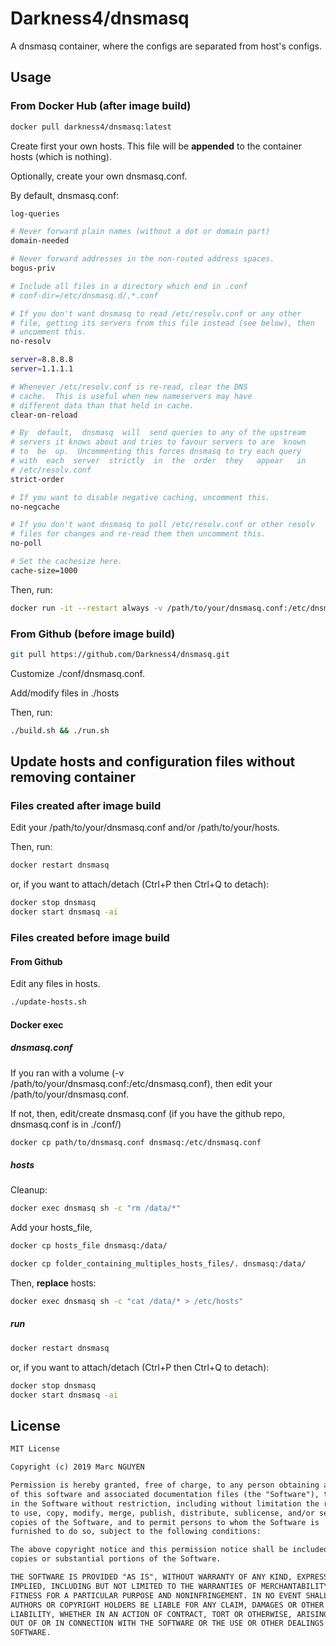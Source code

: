 # Darkness4/dnsmasq

A dnsmasq container, where the configs are separated from host's configs.

## Usage

### From Docker Hub (after image build)

```sh
docker pull darkness4/dnsmasq:latest
```

Create first your own hosts. This file will be **appended** to the container hosts (which is nothing).

Optionally, create your own dnsmasq.conf.

By default, dnsmasq.conf:

```bash
log-queries

# Never forward plain names (without a dot or domain part)
domain-needed

# Never forward addresses in the non-routed address spaces.
bogus-priv

# Include all files in a directory which end in .conf
# conf-dir=/etc/dnsmasq.d/,*.conf

# If you don't want dnsmasq to read /etc/resolv.conf or any other
# file, getting its servers from this file instead (see below), then
# uncomment this.
no-resolv

server=8.8.8.8
server=1.1.1.1

# Whenever /etc/resolv.conf is re-read, clear the DNS
# cache.  This is useful when new nameservers may have
# different data than that held in cache.
clear-on-reload

# By  default,  dnsmasq  will  send queries to any of the upstream
# servers it knows about and tries to favour servers to are  known
# to  be  up.  Uncommenting this forces dnsmasq to try each query
# with  each  server  strictly  in  the  order  they   appear   in
# /etc/resolv.conf
strict-order

# If you want to disable negative caching, uncomment this.
no-negcache

# If you don't want dnsmasq to poll /etc/resolv.conf or other resolv
# files for changes and re-read them then uncomment this.
no-poll

# Set the cachesize here.
cache-size=1000

```

Then, run:

```bash
docker run -it --restart always -v /path/to/your/dnsmasq.conf:/etc/dnsmasq.conf -v /path/to/your/hosts:/data/hosts -p 53:53/tcp -p 53:53/udp --cap-add=NET_ADMIN --name dnsmasq darkness4/dnsmasq:latest
```

### From Github (before image build)

```sh
git pull https://github.com/Darkness4/dnsmasq.git
```

Customize ./conf/dnsmasq.conf.

Add/modify files in ./hosts

Then, run:

```sh
./build.sh && ./run.sh
```

## Update hosts and configuration files without removing container

### Files created after image build

Edit your /path/to/your/dnsmasq.conf and/or /path/to/your/hosts.

Then, run:

```sh
docker restart dnsmasq
```

or, if you want to attach/detach (Ctrl+P then Ctrl+Q to detach):

```sh
docker stop dnsmasq
docker start dnsmasq -ai
```

### Files created before image build

#### From Github

Edit any files in hosts.

```sh
./update-hosts.sh
```

#### Docker exec

##### dnsmasq.conf

If you ran with a volume (-v /path/to/your/dnsmasq.conf:/etc/dnsmasq.conf), then edit your /path/to/your/dnsmasq.conf.

If not, then, edit/create dnsmasq.conf (if you have the github repo, dnsmasq.conf is in ./conf/)

```sh
docker cp path/to/dnsmasq.conf dnsmasq:/etc/dnsmasq.conf
```

##### hosts

Cleanup:

```sh
docker exec dnsmasq sh -c "rm /data/*"
```

Add your hosts_file,

```sh
docker cp hosts_file dnsmasq:/data/
```

```sh
docker cp folder_containing_multiples_hosts_files/. dnsmasq:/data/
```

Then, **replace** hosts:

```sh
docker exec dnsmasq sh -c "cat /data/* > /etc/hosts"
```

##### run

```sh
docker restart dnsmasq
```

or, if you want to attach/detach (Ctrl+P then Ctrl+Q to detach):

```sh
docker stop dnsmasq
docker start dnsmasq -ai
```

## License

```txt
MIT License

Copyright (c) 2019 Marc NGUYEN

Permission is hereby granted, free of charge, to any person obtaining a copy
of this software and associated documentation files (the "Software"), to deal
in the Software without restriction, including without limitation the rights
to use, copy, modify, merge, publish, distribute, sublicense, and/or sell
copies of the Software, and to permit persons to whom the Software is
furnished to do so, subject to the following conditions:

The above copyright notice and this permission notice shall be included in all
copies or substantial portions of the Software.

THE SOFTWARE IS PROVIDED "AS IS", WITHOUT WARRANTY OF ANY KIND, EXPRESS OR
IMPLIED, INCLUDING BUT NOT LIMITED TO THE WARRANTIES OF MERCHANTABILITY,
FITNESS FOR A PARTICULAR PURPOSE AND NONINFRINGEMENT. IN NO EVENT SHALL THE
AUTHORS OR COPYRIGHT HOLDERS BE LIABLE FOR ANY CLAIM, DAMAGES OR OTHER
LIABILITY, WHETHER IN AN ACTION OF CONTRACT, TORT OR OTHERWISE, ARISING FROM,
OUT OF OR IN CONNECTION WITH THE SOFTWARE OR THE USE OR OTHER DEALINGS IN THE
SOFTWARE.
```
